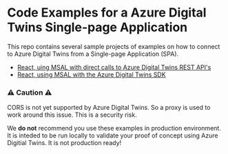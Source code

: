 # Code Examples for a Azure Digital Twins Single-page Application

This repo contains several sample projects of examples on how to connect to Azure Digital Twins from a Single-page Application (SPA). 

- [React, uing MSAL with direct calls to Azure Digital Twins REST API's](./react-msal-rest)
- [React, using MSAL with the Azure Digital Twins SDK](./react-msal-sdk)

### ⚠ Caution ⚠

CORS is not yet supported by Azure Digital Twins. So a proxy is used to work around this issue. This is a security risk.

We **do not** recommend you use these examples in production environment. It is inteded to be run locally to validate your proof of concept using Azure Digitial Twins. It is not production ready!

